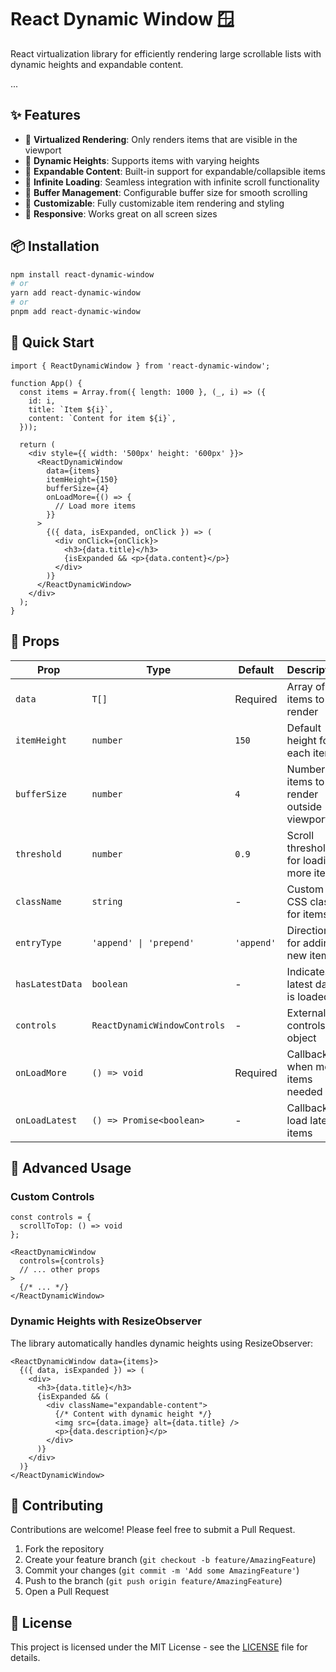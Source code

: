 # React Dynamic Window 🪟

React virtualization library for efficiently rendering large scrollable lists with dynamic heights and expandable content.

...

## ✨ Features

- 🚀 **Virtualized Rendering**: Only renders items that are visible in the viewport
- 📏 **Dynamic Heights**: Supports items with varying heights
- 🔄 **Expandable Content**: Built-in support for expandable/collapsible items
- 🔄 **Infinite Loading**: Seamless integration with infinite scroll functionality
- 🎯 **Buffer Management**: Configurable buffer size for smooth scrolling
- 🎨 **Customizable**: Fully customizable item rendering and styling
- 📱 **Responsive**: Works great on all screen sizes

## 📦 Installation

```bash
npm install react-dynamic-window
# or
yarn add react-dynamic-window
# or
pnpm add react-dynamic-window
```

## 🚀 Quick Start

```tsx
import { ReactDynamicWindow } from 'react-dynamic-window';

function App() {
  const items = Array.from({ length: 1000 }, (_, i) => ({
    id: i,
    title: `Item ${i}`,
    content: `Content for item ${i}`,
  }));

  return (
    <div style={{ width: '500px' height: '600px' }}>
      <ReactDynamicWindow
        data={items}
        itemHeight={150}
        bufferSize={4}
        onLoadMore={() => {
          // Load more items
        }}
      >
        {({ data, isExpanded, onClick }) => (
          <div onClick={onClick}>
            <h3>{data.title}</h3>
            {isExpanded && <p>{data.content}</p>}
          </div>
        )}
      </ReactDynamicWindow>
    </div>
  );
}
```

## 🔧 Props

| Prop            | Type                         | Default    | Description                                |
| --------------- | ---------------------------- | ---------- | ------------------------------------------ |
| `data`          | `T[]`                        | Required   | Array of items to render                   |
| `itemHeight`    | `number`                     | `150`      | Default height for each item               |
| `bufferSize`    | `number`                     | `4`        | Number of items to render outside viewport |
| `threshold`     | `number`                     | `0.9`      | Scroll threshold for loading more items    |
| `className`     | `string`                     | -          | Custom CSS class for items                 |
| `entryType`     | `'append' \| 'prepend'`      | `'append'` | Direction for adding new items             |
| `hasLatestData` | `boolean`                    | -          | Indicates if latest data is loaded         |
| `controls`      | `ReactDynamicWindowControls` | -          | External controls object                   |
| `onLoadMore`    | `() => void`                 | Required   | Callback when more items needed            |
| `onLoadLatest`  | `() => Promise<boolean>`     | -          | Callback to load latest items              |

## 🔄 Advanced Usage

### Custom Controls

```tsx
const controls = {
  scrollToTop: () => void
};

<ReactDynamicWindow
  controls={controls}
  // ... other props
>
  {/* ... */}
</ReactDynamicWindow>
```

### Dynamic Heights with ResizeObserver

The library automatically handles dynamic heights using ResizeObserver:

```tsx
<ReactDynamicWindow data={items}>
  {({ data, isExpanded }) => (
    <div>
      <h3>{data.title}</h3>
      {isExpanded && (
        <div className="expandable-content">
          {/* Content with dynamic height */}
          <img src={data.image} alt={data.title} />
          <p>{data.description}</p>
        </div>
      )}
    </div>
  )}
</ReactDynamicWindow>
```

## 🤝 Contributing

Contributions are welcome! Please feel free to submit a Pull Request.

1. Fork the repository
2. Create your feature branch (`git checkout -b feature/AmazingFeature`)
3. Commit your changes (`git commit -m 'Add some AmazingFeature'`)
4. Push to the branch (`git push origin feature/AmazingFeature`)
5. Open a Pull Request

## 📝 License

This project is licensed under the MIT License - see the [LICENSE](LICENSE) file for details.
